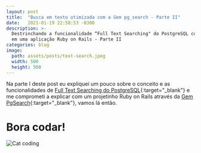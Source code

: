 ```yaml
---
layout: post
title:  "Busca em texto otimizada com a Gem pg_search - Parte II"
date:   2021-01-19 22:58:53 -0300
description: >-
  Destrinchando a funcionalidade “Full Text Searching" do PostgreSQL com a Gem pg_search
  em uma aplicação Ruby on Rails - Parte II
categories: blog
image:
  path: assets/posts/text-search.jpeg
  width: 500
  height: 500
---
```


<!-- excerpt-start -->
Na parte I deste post eu expliquei um pouco sobre o conceito e as funcionalidades de
[Full Text Searching do PostgreSQL](https://www.postgresql.org/docs/current/textsearch-intro.html){:target="_blank"}
e me comprometi a explicar com um projetinho Ruby on Rails através da
[Gem PgSearch](https://github.com/Casecommons/pg_search){:target="_blank"}, vamos lá então.
<!-- excerpt-end -->

# Bora codar!

![Cat coding](/assets/posts/cat-coding.gif)


